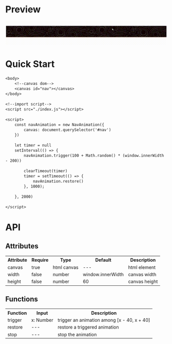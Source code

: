# Preview
<p align="center">
  <img width="500px" src="./preview.gif">
</p>  

# Quick Start
```
<body>
	<!--canvas dom-->
    <canvas id="nav"></canvas>
</body>

<!--import script-->
<script src="./index.js"></script>

<script>
    const navAnimation = new NavAnimation({
        canvas: document.querySelector('#nav')
    })

    let timer = null
    setInterval(() => {
        navAnimation.trigger(100 + Math.random() * (window.innerWidth - 200))

        clearTimeout(timer)
        timer = setTimeout(() => {
            navAnimation.restore()
        }, 1000);

    }, 2000)

</script>
```

# API
## Attributes
<table >
	<tr>
		<th >Attribute</th>
		<th >Require</th>
		<th >Type</th>
		<th >Default</th>
		<th >Description</th>
	</tr>
	<tr>
		<td>canvas</td>
		<td>true</td>
		<td>html canvas</td>
		<td>---</td>
		<td>html element</td>
	</tr>
	<tr>
		<td>width</td>
		<td>false</td>
		<td>number</td>
		<td>window.innerWidth</td>
		<td>canvas width</td>
	</tr>
	<tr>
		<td>height</td>
		<td>false</td>
		<td>number</td>
		<td>60</td>
		<td>canvas height</td>
	</tr>
</table>

## Functions
<table >
	<tr>
		<th >Function</th>
		<th >Input</th>
		<th >Description</th>
	</tr>
	<tr>
		<td>trigger</td>
		<td>x: Number</td>
		<td>trigger an animation among [x - 40, x + 40]</td>
	</tr>
	<tr>
		<td>restore</td>
		<td>---</td>
		<td>restore a triggered animation</td>
	</tr>
	<tr>
		<td>stop</td>
		<td>---</td>
		<td>stop the animation</td>
	</tr>
</table>
